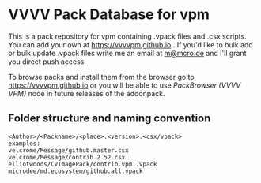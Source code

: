 # VVVV Pack Database for vpm
This is a pack repository for vpm containing .vpack files and .csx scripts. You can add your own at https://vvvvpm.github.io . If you'd like to bulk add or bulk update .vpack files write me an email at m@mcro.de and I'll grant you direct push access.

To browse packs and install them from the browser go to https://vvvvpm.github.io or you will be able to use *PackBrowser (VVVV VPM)* node in future releases of the addonpack.

## Folder structure and naming convention
```
<Author>/<Packname>/<place>.<version>.<csx/vpack>
examples:
velcrome/Message/github.master.csx
velcrome/Message/contrib.2.52.csx
elliotwoods/CVImagePack/contrib.vpm1.vpack
microdee/md.ecosystem/github.all.vpack
```
